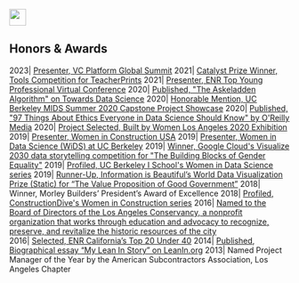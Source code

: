 [<img src="images/arrow_back.png?raw=true" width="30"/>](/index)

## Honors & Awards

2023| [Presenter, VC Platform Global Summit](https://summit.vcplatform.com/)
2021| [Catalyst Prize Winner, Tools Competition for TeacherPrints](https://tools-competition.org/winners-2020-competition/)
2021| [Presenter, ENR Top Young Professional Virtual Conference](https://www.linkedin.com/posts/anna-ching-jacobson_datasciencecareers-aecindustry-futureisnow-activity-6770855935062757376-eLkz?utm_source=share&utm_medium=member_desktop)
2020| [Published, "The Askeladden Algorithm" on Towards Data Science](https://towardsdatascience.com/the-askeladden-algorithm-10859c349fc9)
2020| [Honorable Mention, UC Berkeley MIDS Summer 2020 Capstone Project Showcase](https://www.ischool.berkeley.edu/projects/2020/teacherprints-envision-teaching-excellence)
2020| [Published, "97 Things About Ethics Everyone in Data Science Should Know" by O'Reilly Media](https://learning.oreilly.com/library/view/97-things-about/9781492072652/)
2020| [Project Selected, Built by Women Los Angeles 2020 Exhibition](https://www.builtbywomen.us/selected-projects/)
2019| [Presenter, Women in Construction USA](https://medium.com/berkeleyischool/crafting-a-sustainable-career-8ba3d8cdbcd6)
2019| [Presenter, Women in Data Science (WiDS) at UC Berkeley](https://www.ischool.berkeley.edu/events/2019/wids-berkeley)
2019| [Winner, Google Cloud's Visualize 2030 data storytelling competition for "The Building Blocks of Gender Equality"](https://www.behance.net/gallery/83709467/Visualize-2030-The-Building-Blocks-of-Gender-Equality/modules/484916565)
2019| [Profiled, UC Berkeley I School's Women in Data Science series](https://medium.com/berkeleyischool/5-questions-with-a-woman-in-data-science-anna-jacobson-1c5b37dd4b44)
2019|	[Runner-Up, Information is Beautiful’s World Data Visualization Prize (Static) for “The Value Proposition of Good Government”](https://informationisbeautiful.net/2019/winners-of-the-world-data-visualization-prize/)
2018|	Winner, Morley Builders’ President’s Award of Excellence
2018|	[Profiled, ConstructionDive's Women in Construction series](https://www.constructiondive.com/news/forging-her-own-path-through-the-construction-industry/518571/)
2016|	[Named to the Board of Directors of the Los Angeles Conservancy, a nonprofit organization that works through education and advocacy to recognize, preserve, and revitalize the historic resources of the city](https://www.laconservancy.org/about/board-directors)  
2016|	[Selected, ENR California’s Top 20 Under 40](https://www.enr.com/blogs/12-california-views/post/38526-enr-california-announces-2016-top-20-under-40-honorees)
2014|	[Published, Biographical essay “My Lean In Story” on LeanIn.org](https://leanin.org/stories/anna-jacobson) 
2013|	Named Project Manager of the Year by the American Subcontractors Association, Los Angeles Chapter
